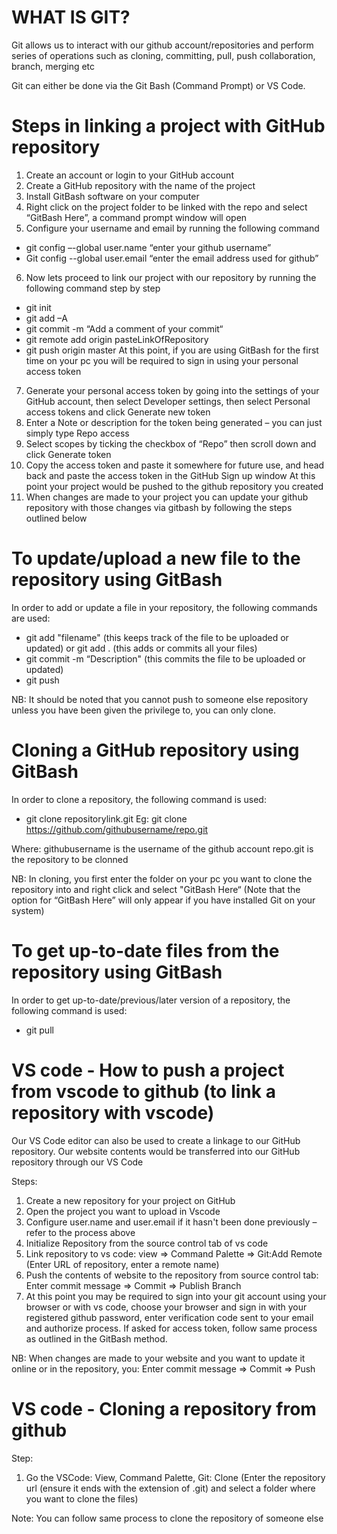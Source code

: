 # WHAT IS GIT?
Git allows us to interact with our github account/repositories and perform series of operations such as cloning, committing, pull, push collaboration, branch, merging etc

Git can either be done via the Git Bash (Command Prompt) or VS Code.



# Steps in linking a project with GitHub repository

1. Create an account or login to your GitHub account
2. Create a GitHub repository with the name of the project
3. Install GitBash software on your computer
4. Right click on the project folder to be linked with the repo and select “GitBash Here”, a command prompt window will open
5. Configure your username and email by running the following command
- git config –-global user.name “enter your github username”
- Git config --global user.email “enter the email address used for github”
6. Now lets proceed to link our project with our repository by running the following command step by step
- git init
- git add –A
- git commit -m “Add a comment of your commit“
- git remote add origin pasteLinkOfRepository
- git push origin master
At this point, if you are using GitBash for the first time on your pc you will be required to sign in using your personal access token
7. Generate your personal access token by going into the settings of your GitHub account, then select Developer settings, then select Personal access tokens and click Generate new token
8. Enter a Note or description for the token being generated – you can just simply type Repo access
9. Select scopes by ticking the checkbox of “Repo” then scroll down and click Generate token
10. Copy the access token and paste it somewhere for future use, and head back and paste the access token in the GitHub Sign up window
At this point your project would be pushed to the github repository you created
11. When changes are made to your project you can update your github repository with those changes via gitbash by following the steps outlined below



# To update/upload a new file to the repository using GitBash

In order to add or update a file in your repository, the following commands are used:
- git add "filename" (this keeps track of the file to be uploaded or updated) or git add . (this adds or commits all your files)
- git commit -m “Description" (this commits the file to be uploaded or updated)
- git push

NB: It should be noted that you cannot push to someone else repository unless you have been given the privilege to, you can only clone.



# Cloning a GitHub repository using GitBash

In order to clone a repository, the following command is used:
- git clone repositorylink.git
Eg:
git clone https://github.com/githubusername/repo.git

Where:
githubusername is the username of the github account
repo.git is the repository to be clonned

NB: In cloning, you first enter the folder on your pc you want to clone the repository into and right click and select "GitBash Here“ (Note that the option for “GitBash Here” will only appear if you have installed Git on your system)



# To get up-to-date files from the repository using GitBash

In order to get up-to-date/previous/later version of a repository, the following command is used:
- git pull



# VS code - How to push a project from vscode to github (to link a repository with vscode)

Our VS Code editor can also be used to create a linkage to our GitHub repository. Our website contents would be transferred into our GitHub repository through our VS Code

Steps:
1. Create a new repository for your project on GitHub
2. Open the project you want to upload in Vscode
3. Configure user.name and user.email if it hasn't been done previously – refer to the process above
4. Initialize Repository from the source control tab of vs code
5. Link repository to vs code: view => Command Palette => Git:Add Remote (Enter URL of repository, enter a remote name)
6. Push the contents of website to the repository from source control tab: Enter commit message => Commit => Publish Branch
7. At this point you may be required to sign into your git account using your browser or with vs code, choose your browser and sign in with your registered github password, enter verification code sent to your email and authorize process. If asked for access token, follow same process as outlined in the GitBash method.

NB: When changes are made to your website and you want to update it online or in the repository, you: Enter commit message => Commit => Push



# VS code - Cloning a repository from github

Step:
1. Go the VSCode: View, Command Palette, Git: Clone (Enter the repository url (ensure it ends with the extension of .git) and select a folder where you want to clone the files)

Note: You can follow same process to clone the repository of someone else



